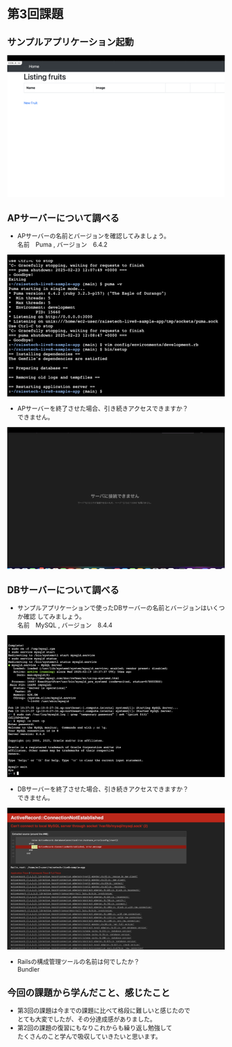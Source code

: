 # 第3回課題


## サンプルアプリケーション起動

![サンプルアプリケーション](サンプルアプリケーションimage1.png)


## APサーバーについて調べる

* APサーバーの名前とバージョンを確認してみましょう。  
  名前　Puma , バージョン　6.4.2  

![APサーバー名前、バージョン](APサーバー名前、バージョンimage2.png)

* APサーバーを終了させた場合、引き続きアクセスできますか？  
  できません。 

![APサーバー終了](APサーバー終了image3.png)


## DBサーバーについて調べる

* サンプルアプリケーションで使ったDBサーバーの名前とバージョンはいくつか確認
してみましょう。  
  名前　MySQL , バージョン　8.4.4

![DBサーバー名前、バージョン](DBサーバー名前、バージョンimage4.png)

* DBサーバーを終了させた場合、引き続きアクセスできますか？  
  できません。

![DBサーバー終了](DBサーバー終了image5.png)

* Railsの構成管理ツールの名前は何でしたか？  
  Bundler


## 今回の課題から学んだこと、感じたこと
* 第3回の課題は今までの課題に比べて格段に難しいと感じたので  
とても大変でしたが、その分達成感がありました。
* 第2回の課題の復習にもなりこれからも繰り返し勉強して  
たくさんのこと学んで吸収していきたいと思います。

